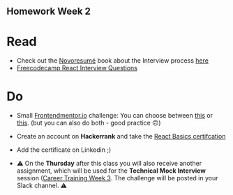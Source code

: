 ## Homework Week 2

# Read
- Check out the [Novoresumé](https://novoresume.com/) book about the Interview process [here](./novoresume-interview.pdf)
- [Freecodecamp React Interview Questions](https://www.freecodecamp.org/news/react-interview-questions-to-know/)

# Do
- Small [Frontendmentor.io](https://www.frontendmentor.io/) challenge: You can choose between [this](https://www.frontendmentor.io/challenges/advice-generator-app-QdUG-13db) or [this](https://www.frontendmentor.io/challenges/interactive-pricing-component-t0m8PIyY8). (but you can also do both - good practice 🙃)
- Create an account on **Hackerrank** and take the [React Basics certifcation](https://www.hackerrank.com/skills-verification/react_basic)
- Add the certificate on Linkedin ;) 

- ⚠️ On the **Thursday** after this class you will also receive another assignment, which will be used for the **Technical Mock Interview** session ([Career Training Week 3](/week-3/README.md). The challenge will be posted in your Slack channel. ⚠️
